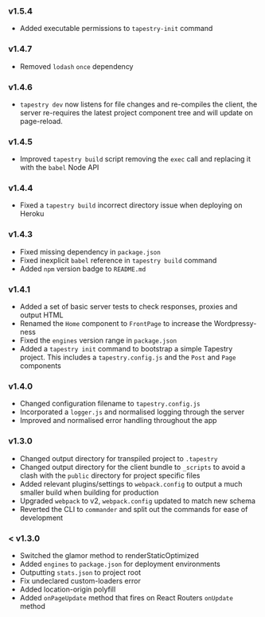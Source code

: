 ### v1.5.4
* Added executable permissions to `tapestry-init` command

### v1.4.7
* Removed `lodash` `once` dependency

### v1.4.6
* `tapestry dev` now listens for file changes and re-compiles the client, the server re-requires the latest project component tree and will update on page-reload.

### v1.4.5
* Improved `tapestry build` script removing the `exec` call and replacing it with the `babel` Node API 

### v1.4.4
* Fixed a `tapestry build` incorrect directory issue when deploying on Heroku

### v1.4.3
* Fixed missing dependency in `package.json`
* Fixed inexplicit `babel` reference in `tapestry build` command
* Added `npm` version badge to `README.md`

### v1.4.1
* Added a set of basic server tests to check responses, proxies and output HTML
* Renamed the `Home` component to `FrontPage` to increase the Wordpressy-ness
* Fixed the `engines` version range in `package.json`
* Added a `tapestry init` command to bootstrap a simple Tapestry project. This includes a `tapestry.config.js` and the `Post` and `Page` components

### v1.4.0
* Changed configuration filename to `tapestry.config.js`
* Incorporated a `logger.js` and normalised logging through the server
* Improved and normalised error handling throughout the app

### v1.3.0
* Changed output directory for transpiled project to `.tapestry`
* Changed output directory for the client bundle to `_scripts` to avoid a clash with the `public` directory for project specific files
* Added relevant plugins/settings to `webpack.config` to output a much smaller build when building for production
* Upgraded `webpack` to v2, `webpack.config` updated to match new schema
* Reverted the CLI to `commander` and split out the commands for ease of development

### < v1.3.0
* Switched the glamor method to renderStaticOptimized
* Added `engines` to `package.json` for deployment environments
* Outputting `stats.json` to project root
* Fix undeclared custom-loaders error
* Added location-origin polyfill
* Added `onPageUpdate` method that fires on React Routers `onUpdate` method
